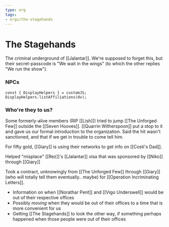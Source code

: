 ```yaml
---
type: org
tags:
- orgs/the-stagehands
---
```


# The Stagehands

The criminal underground of [[Jalantar]]. We're supposed to forget this, but their secret-passcode is "We wait in the wings" (to which the other replies "We run the show").

### NPCs
```dataviewjs
const { DisplayHelpers } = customJS; DisplayHelpers.listAffiliations(dv);
```


### Who're they to us?
Some formerly-alive members (RIP [[Lish]]) tried to jump [[The Unforged Few]] outside the [[Seven Hooves]]. [[Quarrin Witherspoon]] put a stop to it and gave us our formal introduction to the organization. Said the hit wasn't sanctioned, and that if we get in trouble to come tell him.

For fifty gold, [[Giary]] is using their networks to get info on [[Costi's Dad]].

Helped "misplace" [[Rez]]'s [[Jalantar]] visa that was sponsored by [[Niko]] through [[Giary]]

Took a contract, unknowingly from [[The Unforged Few]] through [[Giary]] (who will totally tell them eventually.. maybe) for [[Operation Incriminating Letters]].

- Information on when [[Norathar Pent]] and [[Vigo Underswell]] would be out of their respective offices
- Possibly *moving* when they would be out of their offices to a time that is more convenient for us
- Getting [[The Stagehands]] to look the other way, if something perhaps happened when those people were out of their offices
